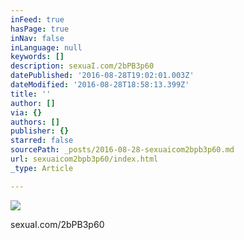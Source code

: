 ```yaml
---
inFeed: true
hasPage: true
inNav: false
inLanguage: null
keywords: []
description: sexuaI.com/2bPB3p60
datePublished: '2016-08-28T19:02:01.003Z'
dateModified: '2016-08-28T18:58:13.399Z'
title: ''
author: []
via: {}
authors: []
publisher: {}
starred: false
sourcePath: _posts/2016-08-28-sexuaicom2bpb3p60.md
url: sexuaicom2bpb3p60/index.html
_type: Article

---
```

![](https://the-grid-user-content.s3-us-west-2.amazonaws.com/b7620d45-e9f8-4b2d-a20b-3af1dba8c055.jpg)

sexuaI.com/2bPB3p60